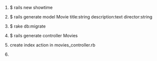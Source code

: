 1. $ rails new showtime

2. $ rails generate model Movie title:string description:text director:string

3. $ rake db:migrate

3. $ rails generate controller Movies

4. create index action in movies_controller.rb

5. 
